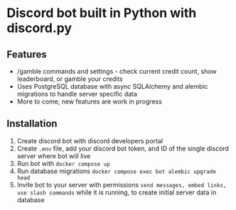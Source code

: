 # Discord bot built in Python with discord.py

## Features

- /gamble commands and settings - check current credit count, show leaderboard, or gamble your credits
- Uses PostgreSQL database with async SQLAlchemy and alembic migrations to handle server specific data
- More to come, new features are work in progress

## Installation

1. Create discord bot with discord developers portal
2. Create `.env` file, add your discord bot token, and ID of the single discord server where bot will live
3. Run bot with `docker compose up`
4. Run database migrations `docker compose exec bot alembic upgrade head`
5. Invite bot to your server with permissions `send messages, embed links, use slash commands` while it is running, to create initial server data in database
